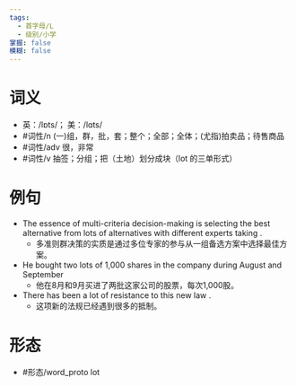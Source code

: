 ```yaml
---
tags:
  - 首字母/L
  - 级别/小学
掌握: false
模糊: false
---
```

# 词义
- 英：/lɒts/； 美：/lɑts/
- #词性/n  (一)组，群，批，套；整个；全部；全体；(尤指)拍卖品；待售商品
- #词性/adv  很，非常
- #词性/v  抽签；分组；把（土地）划分成块（lot 的三单形式）
# 例句
- The essence of multi-criteria decision-making is selecting the best alternative from lots of alternatives with different experts taking .
	- 多准则群决策的实质是通过多位专家的参与从一组备选方案中选择最佳方案。
- He bought two lots of 1,000 shares in the company during August and September
	- 他在8月和9月买进了两批这家公司的股票，每次1,000股。
- There has been a lot of resistance to this new law .
	- 这项新的法规已经遇到很多的抵制。
# 形态
- #形态/word_proto lot
